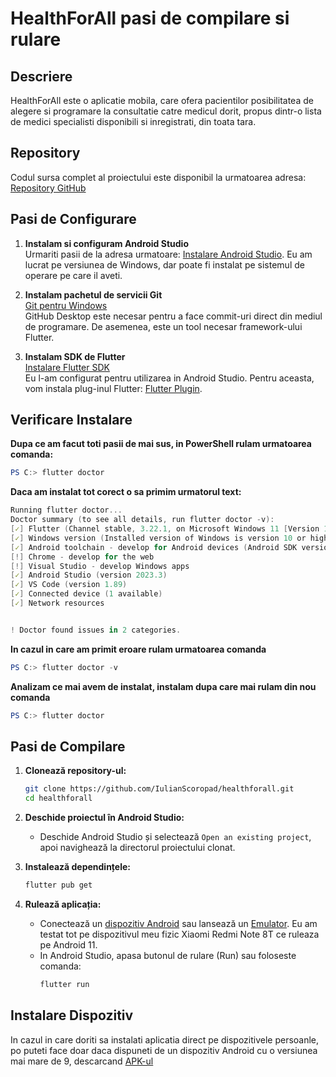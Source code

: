 # HealthForAll pasi de compilare si rulare

## Descriere

HealthForAll este o aplicatie mobila, care ofera pacientilor posibilitatea de alegere
si programare la consultatie catre medicul dorit, propus dintr-o lista de medici specialisti
disponibili si inregistrati, din toata tara. 


## Repository

Codul sursa complet al proiectului este disponibil la urmatoarea adresa:
[Repository GitHub](https://github.com/IulianScoropad/healthforall)

## Pasi de Configurare

1. **Instalam si configuram Android Studio**  
   Urmariti pasii de la adresa urmatoare: [Instalare Android Studio](https://developer.android.com/studio/install#windows). 
   Eu am lucrat pe versiunea de Windows, dar poate fi instalat pe sistemul de operare pe care il aveti.

2. **Instalam pachetul de servicii Git**  
   [Git pentru Windows](https://gitforwindows.org/)  
   GitHub Desktop este necesar pentru a face commit-uri direct din mediul de programare. De asemenea, este un tool necesar framework-ului Flutter.

3. **Instalam SDK de Flutter**  
   [Instalare Flutter SDK](https://docs.flutter.dev/get-started/install/windows/mobile?tab=physical)  
   Eu l-am configurat pentru utilizarea in Android Studio. Pentru aceasta, vom instala plug-inul Flutter: [Flutter Plugin](https://plugins.jetbrains.com/plugin/9212-flutter).

## Verificare Instalare 

**Dupa ce am facut toti pasii de mai sus, in PowerShell rulam urmatoarea comanda:**

```powershell
PS C:> flutter doctor
```

**Daca am instalat tot corect o sa primim urmatorul text:** 

```powershell
Running flutter doctor...
Doctor summary (to see all details, run flutter doctor -v):
[✓] Flutter (Channel stable, 3.22.1, on Microsoft Windows 11 [Version 10.0.22621.3155], locale en)
[✓] Windows version (Installed version of Windows is version 10 or higher)
[✓] Android toolchain - develop for Android devices (Android SDK version 34.0.5)
[!] Chrome - develop for the web
[!] Visual Studio - develop Windows apps
[✓] Android Studio (version 2023.3)
[✓] VS Code (version 1.89)
[✓] Connected device (1 available)
[✓] Network resources


! Doctor found issues in 2 categories.
```

**In cazul in care am primit eroare rulam urmatoarea comanda**

```powershell
PS C:> flutter doctor -v
```

**Analizam ce mai avem de instalat, instalam dupa care mai rulam din nou comanda** 

```powershell
PS C:> flutter doctor
```

## Pasi de Compilare

1. **Clonează repository-ul:**
    ```sh
    git clone https://github.com/IulianScoropad/healthforall.git
    cd healthforall
    ```

2. **Deschide proiectul în Android Studio:**
    - Deschide Android Studio și selectează `Open an existing project`, apoi navighează la directorul proiectului clonat.

3. **Instalează dependințele:**
    ```sh
    flutter pub get
    ```
4. **Rulează aplicația:**
    - Conectează un [dispozitiv Android](https://developer.android.com/studio/debug/dev-options)  sau lansează un [Emulator](https://developer.android.com/studio/run/managing-avds).
Eu am testat tot pe dispozitivul meu fizic Xiaomi Redmi Note 8T ce ruleaza pe Android 11.
    - In Android Studio, apasa butonul de rulare (Run) sau foloseste comanda:
        ```sh
        flutter run
        ```

## Instalare Dispozitiv

In cazul in care doriti sa instalati aplicatia direct pe dispozitivele persoanle, po puteti face doar daca dispuneti de un dispozitiv Android cu o versiunea mai mare de 9, descarcand [APK-ul](https://uptro29158-my.sharepoint.com/personal/iulian_scoropad_student_upt_ro/_layouts/15/onedrive.aspx?id=%2Fpersonal%2Fiulian%5Fscoropad%5Fstudent%5Fupt%5Fro%2FDocuments%2FLicenta%2FReadme%26APK&ga=1)
